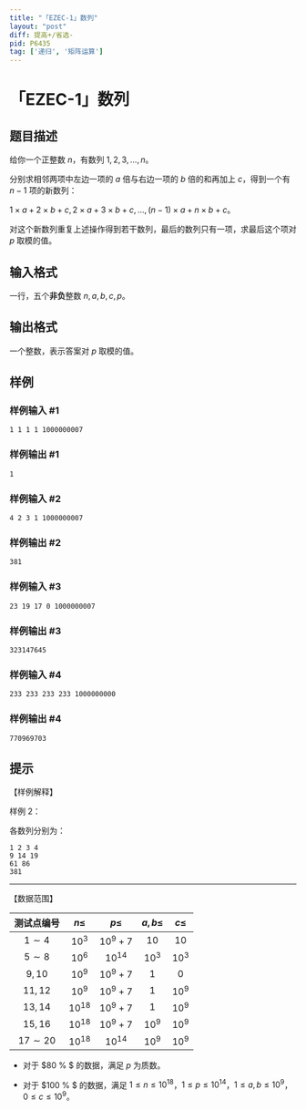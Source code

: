```yaml
---
title: "「EZEC-1」数列"
layout: "post"
diff: 提高+/省选-
pid: P6435
tag: ['递归', '矩阵运算']
---
```

# 「EZEC-1」数列
## 题目描述

给你一个正整数 $n$，有数列 $1,2,3,...,n$。

分别求相邻两项中左边一项的 $a$ 倍与右边一项的 $b$ 倍的和再加上 $c$，得到一个有 $n-1$ 项的新数列：

 $1\times a+2\times b+c,2\times a+3\times b +c,...,(n-1)\times a+n\times b+c$。

对这个新数列重复上述操作得到若干数列，最后的数列只有一项，求最后这个项对 $p$ 取模的值。
## 输入格式

一行，五个**非负**整数 $n,a,b,c,p$。
## 输出格式

一个整数，表示答案对 $p$ 取模的值。
## 样例

### 样例输入 #1
```
1 1 1 1 1000000007
```
### 样例输出 #1
```
1
```
### 样例输入 #2
```
4 2 3 1 1000000007
```
### 样例输出 #2
```
381
```
### 样例输入 #3
```
23 19 17 0 1000000007
```
### 样例输出 #3
```
323147645
```
### 样例输入 #4
```
233 233 233 233 1000000000
```
### 样例输出 #4
```
770969703
```
## 提示

【样例解释】

样例 2：

各数列分别为：
```
1 2 3 4
9 14 19
61 86
381
```

------------

【数据范围】

| 测试点编号 | $n\le$ | $p\le$ | $a,b\le$| $c\le$ |
| :----------: | :----------: | :----------: | :----------: | :----------: |
|$1\sim 4$ | $10^3$ | $10^9+7$ | $10$ |$10$|
|$5\sim 8$ | $10^6$ | $10^{14}$ | $10^3$ |$10^3$|
|$9,10$ | $10^9$ | $10^9+7$ | $1$ |$0$|
|$11,12$ | $10^9$ | $10^9+7$ | $1$ |$10^9$|
|$13,14$ | $10^{18}$ | $10^9+7$ | $1$ |$10^9$|
|$15,16$ | $10^{18}$ | $10^9+7$ | $10^9$|$10^9$|
|$17 \sim 20$ | $10^{18}$ | $10^{14}$ | $10^9$|$10^9$|

- 对于 $80 \% $ 的数据，满足 $p$ 为质数。

- 对于 $100 \% $ 的数据，满足 $1\le n\le 10^{18}$，$1\le p \le 10^{14}$，$1 \le a,b\le 10^9$，$0\le c \le 10^9$。
